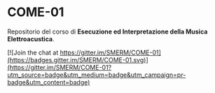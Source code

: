 # COME-01

Repositorio del corso di **Esecuzione ed Interpretazione della Musica Elettroacustica**.

[![Join the chat at https://gitter.im/SMERM/COME-01](https://badges.gitter.im/SMERM/COME-01.svg)](https://gitter.im/SMERM/COME-01?utm_source=badge&utm_medium=badge&utm_campaign=pr-badge&utm_content=badge)
